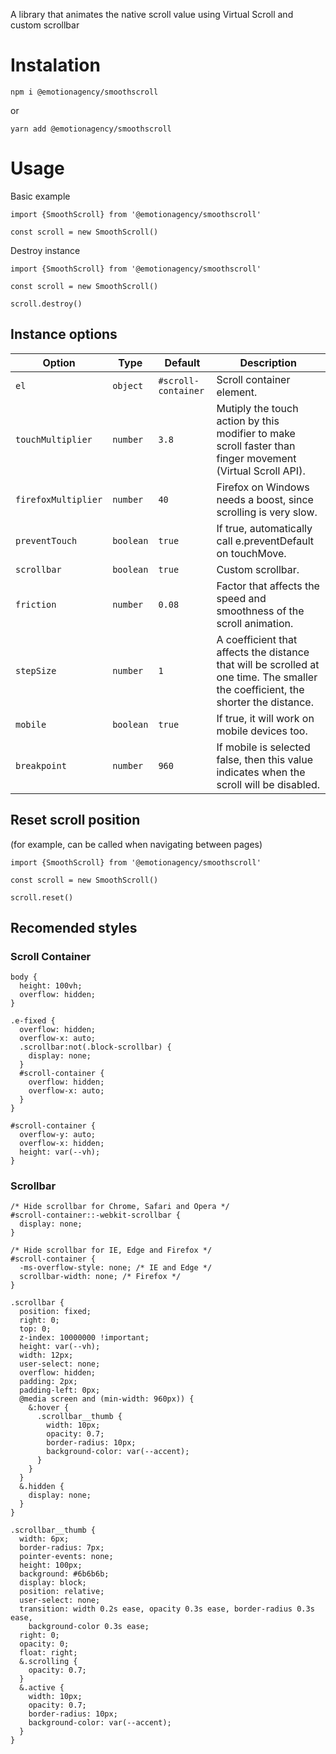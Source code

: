 A library that animates the native scroll value using Virtual Scroll and custom scrollbar

# Instalation

`npm i @emotionagency/smoothscroll`

or

`yarn add @emotionagency/smoothscroll`

# Usage

Basic example
```
import {SmoothScroll} from '@emotionagency/smoothscroll'

const scroll = new SmoothScroll()
```

Destroy instance

```
import {SmoothScroll} from '@emotionagency/smoothscroll'

const scroll = new SmoothScroll()

scroll.destroy()
```


## Instance options

| Option                  | Type      | Default                | Description                                                                                                                                                                                                                                                                                        |
| ----------------------- | --------- | ---------------------- | -------------------------------------------------------------------------------------------------------------------------------------------------------------------------------------------------------------------------------------------------------------------------------------------------- |
| `el`                    | `object`  | `#scroll-container`             | Scroll container element.                                                                                                                                                                                                                                                                          |
| `touchMultiplier`                  | `number`  | `3.8`             | Mutiply the touch action by this modifier to make scroll faster than finger movement (Virtual Scroll API).                                                                                                        |
| `firefoxMultiplier`                | `number`| `40`                | Firefox on Windows needs a boost, since scrolling is very slow.|
| `preventTouch`                | `boolean`| `true`                |  If true, automatically call e.preventDefault on touchMove.
| `scrollbar`                | `boolean`| `true`                |  Custom scrollbar.
| `friction`                | `number`| `0.08`                |  Factor that affects the speed and smoothness of the scroll animation.
| `stepSize`                | `number`| `1`                |  A coefficient that affects the distance that will be scrolled at one time. The smaller the coefficient, the shorter the distance.
| `mobile`                | `boolean`| `true`                |  If true, it will work on mobile devices too.
| `breakpoint`                | `number`| `960`                |  If mobile is selected false, then this value indicates when the scroll will be disabled.




## Reset scroll position 

(for example, can be called when navigating between pages)

```
import {SmoothScroll} from '@emotionagency/smoothscroll'

const scroll = new SmoothScroll()

scroll.reset()
```

## Recomended styles

### Scroll Container

```
body {
  height: 100vh;
  overflow: hidden;
}

.e-fixed {
  overflow: hidden;
  overflow-x: auto;
  .scrollbar:not(.block-scrollbar) {
    display: none;
  }
  #scroll-container {
    overflow: hidden;
    overflow-x: auto;
  }
}

#scroll-container {
  overflow-y: auto;
  overflow-x: hidden;
  height: var(--vh);
}
```

### Scrollbar

```
/* Hide scrollbar for Chrome, Safari and Opera */
#scroll-container::-webkit-scrollbar {
  display: none;
}

/* Hide scrollbar for IE, Edge and Firefox */
#scroll-container {
  -ms-overflow-style: none; /* IE and Edge */
  scrollbar-width: none; /* Firefox */
}

.scrollbar {
  position: fixed;
  right: 0;
  top: 0;
  z-index: 10000000 !important;
  height: var(--vh);
  width: 12px;
  user-select: none;
  overflow: hidden;
  padding: 2px;
  padding-left: 0px;
  @media screen and (min-width: 960px)) {
    &:hover {
      .scrollbar__thumb {
        width: 10px;
        opacity: 0.7;
        border-radius: 10px;
        background-color: var(--accent);
      }
    }
  }
  &.hidden {
    display: none;
  }
}

.scrollbar__thumb {
  width: 6px;
  border-radius: 7px;
  pointer-events: none;
  height: 100px;
  background: #6b6b6b;
  display: block;
  position: relative;
  user-select: none;
  transition: width 0.2s ease, opacity 0.3s ease, border-radius 0.3s ease,
    background-color 0.3s ease;
  right: 0;
  opacity: 0;
  float: right;
  &.scrolling {
    opacity: 0.7;
  }
  &.active {
    width: 10px;
    opacity: 0.7;
    border-radius: 10px;
    background-color: var(--accent);
  }
}

```